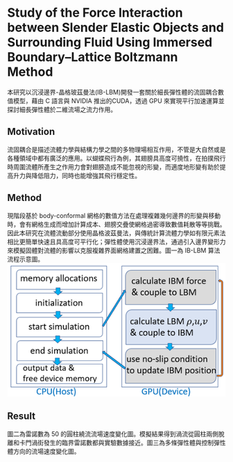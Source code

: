 # Study of the Force Interaction between Slender Elastic Objects and Surrounding Fluid Using Immersed Boundary–Lattice Boltzmann Method
本研究以沉浸邊界-晶格玻茲曼法(IB-LBM)開發一套關於細長彈性體的流固耦合數值模型，藉由 C 語言與 NVIDIA 推出的CUDA，透過 GPU 來實現平行加速運算並探討細長彈性體於二維流場之流力作用。

## Motivation
流固耦合是描述流體力學與結構力學之間的多物理場相互作用，不管是大自然或是各種領域中都有廣泛的應用。以蝴蝶飛行為例，其翅膀具高度可撓性，在拍撲飛行時周圍流體所產生之作用力會對翅膀造成不能忽視的形變，而適度地形變有助於提高升力與降低阻力，同時也能增強其飛行穩定性。

## Method
現階段基於 body-conformal 網格的數值方法在處理複雜幾何邊界的形變與移動時，會有網格生成而增加計算成本、翅膀交疊使網格過密導致數值耗散等等挑戰。因此本研究在流體流動部分使用晶格波茲曼法，與傳統計算流體力學如有限元素法相比更簡單快速且具高度可平行化；彈性體使用沉浸邊界法，通過引入邊界變形力來模擬固體對流體的影響以克服複雜界面網格建置之困難。圖一為 IB-LBM 算法流程示意圖。
![GITHUB](https://github.com/ZongDianYu/IB-LBM/blob/main/figure/process.png "Fig 1.")

## Result
圖二為雷諾數為 50 的圓柱繞流流場速度變化圖。模擬結果得到渦流從圓柱兩側脫離和卡門渦街發生的臨界雷諾數都與實驗數據接近。圖三為多條彈性體與控制彈性體方向的流場速度變化圖。
